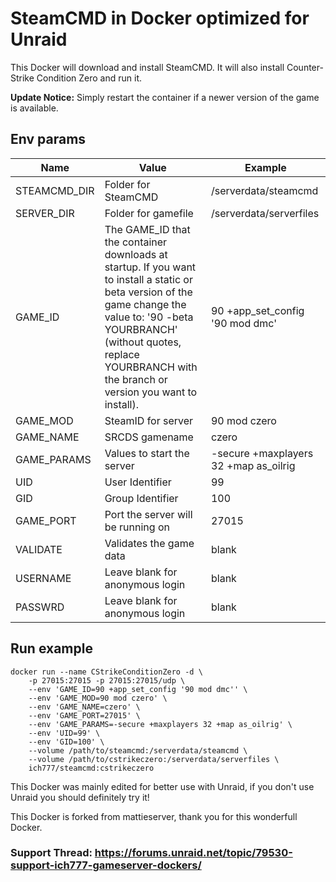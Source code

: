# SteamCMD in Docker optimized for Unraid
This Docker will download and install SteamCMD. It will also install Counter-Strike Condition Zero and run it.

**Update Notice:** Simply restart the container if a newer version of the game is available.

## Env params
| Name | Value | Example |
| --- | --- | --- |
| STEAMCMD_DIR | Folder for SteamCMD | /serverdata/steamcmd |
| SERVER_DIR | Folder for gamefile | /serverdata/serverfiles |
| GAME_ID | The GAME_ID that the container downloads at startup. If you want to install a static or beta version of the game change the value to: '90 -beta YOURBRANCH' (without quotes, replace YOURBRANCH with the branch or version you want to install). | 90 +app_set_config '90 mod dmc' |
| GAME_MOD | SteamID for server | 90 mod czero |
| GAME_NAME | SRCDS gamename | czero |
| GAME_PARAMS | Values to start the server | -secure +maxplayers 32 +map as_oilrig |
| UID | User Identifier | 99 |
| GID | Group Identifier | 100 |
| GAME_PORT | Port the server will be running on | 27015 |
| VALIDATE | Validates the game data | blank |
| USERNAME | Leave blank for anonymous login | blank |
| PASSWRD | Leave blank for anonymous login | blank |

## Run example
```
docker run --name CStrikeConditionZero -d \
	-p 27015:27015 -p 27015:27015/udp \
	--env 'GAME_ID=90 +app_set_config '90 mod dmc'' \
	--env 'GAME_MOD=90 mod czero' \
	--env 'GAME_NAME=czero' \
	--env 'GAME_PORT=27015' \
	--env 'GAME_PARAMS=-secure +maxplayers 32 +map as_oilrig' \
	--env 'UID=99' \
	--env 'GID=100' \
	--volume /path/to/steamcmd:/serverdata/steamcmd \
	--volume /path/to/cstrikeczero:/serverdata/serverfiles \
	ich777/steamcmd:cstrikeczero
```

This Docker was mainly edited for better use with Unraid, if you don't use Unraid you should definitely try it!

This Docker is forked from mattieserver, thank you for this wonderfull Docker.

### Support Thread: https://forums.unraid.net/topic/79530-support-ich777-gameserver-dockers/